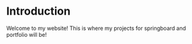 # Introduction
Welcome to my website! This is where my projects for springboard and portfolio will be!
